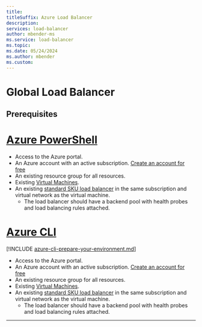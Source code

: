 ```yaml
---
title: 
titleSuffix: Azure Load Balancer
description: 
services: load-balancer
author: mbender-ms
ms.service: load-balancer
ms.topic: 
ms.date: 05/24/2024
ms.author: mbender
ms.custom: 
---
```


# Global Load Balancer

## Prerequisites

# [Azure PowerShell](#tab/azurepowershell)

- Access to the Azure portal.
- An Azure account with an active subscription. [Create an account for free](https://azure.microsoft.com/free/)
- An existing resource group for all resources.
- Existing [Virtual Machines](../virtual-machines/windows/quick-create-powershell.md).
- An existing [standard SKU load balancer](quickstart-load-balancer-standard-internal-powershell.md) in the same subscription and virtual network as the virtual machine.
  - The load balancer should have a backend pool with health probes and load balancing rules attached.
  
# [Azure CLI](#tab/azurecli/)

[!INCLUDE [azure-cli-prepare-your-environment.md](~/reusable-content/azure-cli/azure-cli-prepare-your-environment.md)]

- Access to the Azure portal.
- An Azure account with an active subscription. [Create an account for free](https://azure.microsoft.com/free/)
- An existing resource group for all resources.
- Existing [Virtual Machines](../virtual-machines/windows/quick-create-cli.md).
- An existing [standard SKU load balancer](quickstart-load-balancer-standard-internal-cli.md) in the same subscription and virtual network as the virtual machine.
  - The load balancer should have a backend pool with health probes and load balancing rules attached.

---